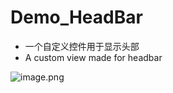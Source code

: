 # Demo_HeadBar
- 一个自定义控件用于显示头部
- A custom view made for headbar

![image.png](http://upload-images.jianshu.io/upload_images/1780352-5eb135ece38746da.png?imageMogr2/auto-orient/strip%7CimageView2/2/w/360)
